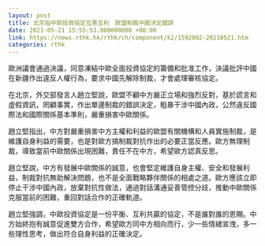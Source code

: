 ```yaml
---
layout: post
title: 北京指中歐投資協定互惠互利　歐盟制裁中國決定錯誤
date: 2021-05-21 15:55:53.000000000 +08:00
link: https://news.rthk.hk/rthk/ch/component/k2/1592002-20210521.htm
categories: rthk
---
```


歐洲議會通過決議，同意凍結中歐全面投資協定的籌備和批准工作，決議批評中國在新疆作出違反人權行為，要求中國先解除制裁，才會處理審核協定。

在北京，外交部發言人趙立堅說，歐盟不顧中方嚴正立場和強烈反對，基於謊言和虛假資訊，罔顧事實，作出單邊制裁的錯誤決定，粗暴干涉中國內政，公然違反國際法和國際關係基本準則，嚴重損害中歐關係。

趙立堅指出，中方對嚴重損害中方主權和利益的歐盟有關機構和人員實施制裁，是維護自身利益的需要，也是對歐方搞制裁對抗作出的必要正當反應。歐方無理制裁，導致當前中歐關係出現困難，責任不在中方，希望歐方認真反思。

趙立堅說，中方有發展中歐關係的誠意，也會堅定維護自身主權、安全和發展利益，制裁對抗無助解決問題，也不是全面戰略夥伴關係的相處之道。歐方應該立即停止干涉中國內政，放棄對抗性做法，通過對話溝通妥善管控分歧，推動中歐關係克服當前的困難，重回對話合作的正確軌道。

趙立堅強調，中歐投資協定是一份平衡、互利共贏的協定，不是誰對誰的恩賜。中方始終抱有誠意促進雙方合作，希望歐方同中方相向而行，少一些情緒宣洩，多一些理性思考，做出符合自身利益的正確決定。
